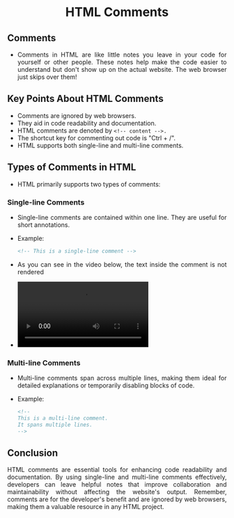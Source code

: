 <style>
    body {
        text-align: justify;
    }
</style>

<h1 style="text-align: center;">HTML Comments</h1>

## Comments

- Comments in HTML are like little notes you leave in your code for yourself or other people. These notes help make the code easier to understand but don't show up on the actual website. The web browser just skips over them!

## Key Points About HTML Comments

- Comments are ignored by web browsers.
- They aid in code readability and documentation.
- HTML comments are denoted by `<!-- content -->.`
- The shortcut key for commenting out code is "Ctrl + /".
- HTML supports both single-line and multi-line comments.

## Types of Comments in HTML

- HTML primarily supports two types of comments:

### Single-line Comments

- Single-line comments are contained within one line. They are useful for short annotations.

- Example:

  ```html
  <!-- This is a single-line comment -->
  ```

- As you can see in the video below, the text inside the comment is not rendered

- <video src="./assets/comments.mp4" alt="Single line comment">

### Multi-line Comments

- Multi-line comments span across multiple lines, making them ideal for detailed explanations or temporarily disabling blocks of code.
- Example:

  ```html
  <!-- 
  This is a multi-line comment.
  It spans multiple lines.
  -->
  ```

## Conclusion

HTML comments are essential tools for enhancing code readability and documentation. By using single-line and multi-line comments effectively, developers can leave helpful notes that improve collaboration and maintainability without affecting the website's output. Remember, comments are for the developer's benefit and are ignored by web browsers, making them a valuable resource in any HTML project.
